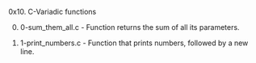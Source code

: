 0x10. C-Variadic functions

0. 0-sum_them_all.c - Function returns the sum of all its parameters.

1. 1-print_numbers.c - Function that prints numbers, followed by a new line.